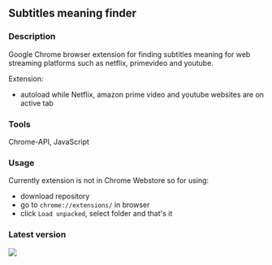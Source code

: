 ## Subtitles meaning finder

### Description

Google Chrome browser extension for finding subtitles meaning for web streaming platforms such as netflix, primevideo and youtube.


Extension:

- autoload while Netflix, amazon prime video and youtube websites are on active tab

### Tools

Chrome-API, JavaScript

### Usage

Currently extension is not in Chrome Webstore so for using:

- download repository
- go to `chrome://extensions/` in browser
- click `Load unpacked`, select folder and that's it

### Latest version

 <img src="https://i.imgur.com/kt6CeVw.png">

